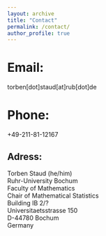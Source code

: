 ```yaml
---
layout: archive
title: "Contact"
permalink: /contact/
author_profile: true
---
```


Email:
======
torben[dot]staud[at]rub[dot]de

Phone:
======
+49-211-81-12167

Adress:
------
Torben Staud (he/him)\
Ruhr-Uni­ver­si­ty Bochum\
Faculty of Mathematics\
Chair of Mathematical Statistics\
Building IB 2/?\
Uni­ver­si­taets­stra­sse 150\
D-44780 Bo­chum\
Germany
